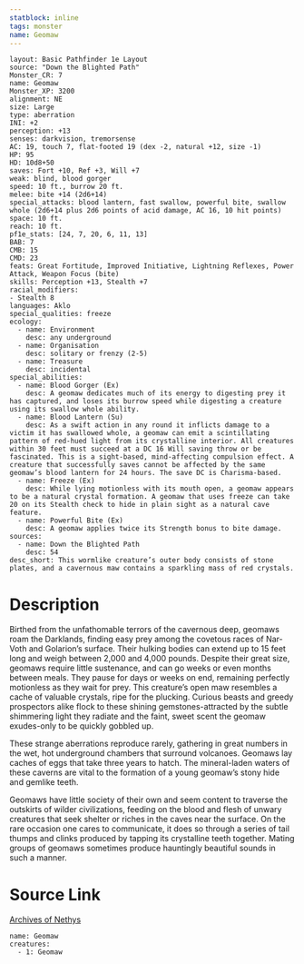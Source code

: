 ```yaml
---
statblock: inline
tags: monster
name: Geomaw
---
```

```statblock
layout: Basic Pathfinder 1e Layout
source: "Down the Blighted Path"
Monster_CR: 7
name: Geomaw
Monster_XP: 3200
alignment: NE
size: Large
type: aberration
INI: +2
perception: +13
senses: darkvision, tremorsense
AC: 19, touch 7, flat-footed 19 (dex -2, natural +12, size -1)
HP: 95
HD: 10d8+50
saves: Fort +10, Ref +3, Will +7
weak: blind, blood gorger
speed: 10 ft., burrow 20 ft.
melee: bite +14 (2d6+14)
special_attacks: blood lantern, fast swallow, powerful bite, swallow whole (2d6+14 plus 2d6 points of acid damage, AC 16, 10 hit points)
space: 10 ft.
reach: 10 ft.
pf1e_stats: [24, 7, 20, 6, 11, 13]
BAB: 7
CMB: 15
CMD: 23
feats: Great Fortitude, Improved Initiative, Lightning Reflexes, Power Attack, Weapon Focus (bite)
skills: Perception +13, Stealth +7
racial_modifiers:
- Stealth 8
languages: Aklo
special_qualities: freeze
ecology:
  - name: Environment
    desc: any underground
  - name: Organisation
    desc: solitary or frenzy (2-5)
  - name: Treasure
    desc: incidental
special_abilities:
  - name: Blood Gorger (Ex)
    desc: A geomaw dedicates much of its energy to digesting prey it has captured, and loses its burrow speed while digesting a creature using its swallow whole ability.
  - name: Blood Lantern (Su)
    desc: As a swift action in any round it inflicts damage to a victim it has swallowed whole, a geomaw can emit a scintillating pattern of red-hued light from its crystalline interior. All creatures within 30 feet must succeed at a DC 16 Will saving throw or be fascinated. This is a sight-based, mind-affecting compulsion effect. A creature that successfully saves cannot be affected by the same geomaw’s blood lantern for 24 hours. The save DC is Charisma-based.
  - name: Freeze (Ex)
    desc: While lying motionless with its mouth open, a geomaw appears to be a natural crystal formation. A geomaw that uses freeze can take 20 on its Stealth check to hide in plain sight as a natural cave feature.
  - name: Powerful Bite (Ex)
    desc: A geomaw applies twice its Strength bonus to bite damage.
sources:
  - name: Down the Blighted Path
    desc: 54
desc_short: This wormlike creature’s outer body consists of stone plates, and a cavernous maw contains a sparkling mass of red crystals.
```
# Description
Birthed from the unfathomable terrors of the cavernous deep, geomaws roam the Darklands, finding easy prey among the covetous races of Nar-Voth and Golarion’s surface. Their hulking bodies can extend up to 15 feet long and weigh between 2,000 and 4,000 pounds. Despite their great size, geomaws require little sustenance, and can go weeks or even months between meals. They pause for days or weeks on end, remaining perfectly motionless as they wait for prey. This creature’s open maw resembles a cache of valuable crystals, ripe for the plucking. Curious beasts and greedy prospectors alike flock to these shining gemstones-attracted by the subtle shimmering light they radiate and the faint, sweet scent the geomaw exudes-only to be quickly gobbled up.

These strange aberrations reproduce rarely, gathering in great numbers in the wet, hot underground chambers that surround volcanoes. Geomaws lay caches of eggs that take three years to hatch. The mineral-laden waters of these caverns are vital to the formation of a young geomaw’s stony hide and gemlike teeth.

Geomaws have little society of their own and seem content to traverse the outskirts of wilder civilizations, feeding on the blood and flesh of unwary creatures that seek shelter or riches in the caves near the surface. On the rare occasion one cares to communicate, it does so through a series of tail thumps and clinks produced by tapping its crystalline teeth together. Mating groups of geomaws sometimes produce hauntingly beautiful sounds in such a manner.
# Source Link
[Archives of Nethys](https://aonprd.com/MonsterDisplay.aspx?ItemName=Geomaw)
```encounter-table
name: Geomaw
creatures:
  - 1: Geomaw
```
